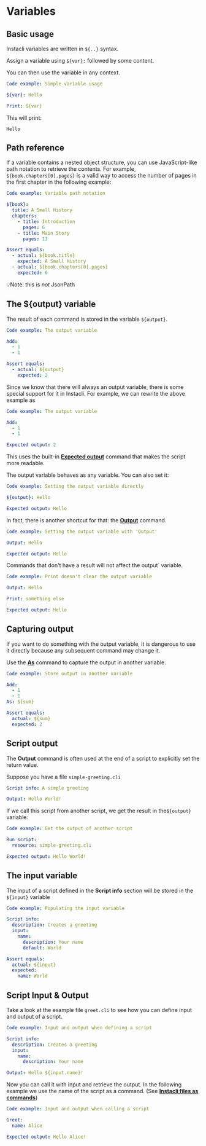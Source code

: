 # Variables

## Basic usage

Instacli variables are written in `${..}` syntax.

Assign a variable using `${var}:` followed by some content.

You can then use the variable in any context.

```yaml instacli
Code example: Simple variable usage

${var}: Hello

Print: ${var}
```

This will print:

```script output
Hello
```

<!-- TODO add support for 'script output' in tests -->

## Path reference

If a variable contains a nested object structure, you can use JavaScript-like path notation to retrieve the contents.
For example, `${book.chapters[0].pages}` is a valid way to access the number of pages in the first chapter in the
following example:

```yaml instacli
Code example: Variable path notation

${book}:
  title: A Small History
  chapters:
    - title: Introduction
      pages: 6
    - title: Main Story
      pages: 13

Assert equals:
  - actual: ${book.title}
    expected: A Small History
  - actual: ${book.chapters[0].pages}
    expected: 6
```

💡Note: this is _not_ JsonPath

## The ${output} variable

The result of each command is stored in the variable `${output}`.

```yaml instacli
Code example: The output variable

Add:
  - 1
  - 1

Assert equals:
  - actual: ${output}
    expected: 2
```

Since we know that there will always an output variable, there is some special support for it in Instacli. For example,
we can rewrite the above example as

```yaml instacli
Code example: The output variable

Add:
  - 1
  - 1

Expected output: 2
```

This uses the built-in **[Expected output](../commands/instacli/testing/Expected%20output.md)** command that makes the
script more readable.

The output variable behaves as any variable. You can also set it:

```yaml instacli
Code example: Setting the output variable directly

${output}: Hello

Expected output: Hello
```

In fact, there is another shortcut for that: the **[Output](../commands/instacli/variables/Output.md)** command.

```yaml instacli
Code example: Setting the output variable with 'Output'

Output: Hello

Expected output: Hello
```

Commands that don't have a result will not affect the output` variable.

```yaml instacli
Code example: Print doesn't clear the output variable

Output: Hello

Print: something else

Expected output: Hello
```

## Capturing output

If you want to do something with the output variable, it is dangerous to use it directly because any subsequent command
may change it.

Use the **[As](../commands/instacli/variables/As.md)** command to capture the output in another variable.

```yaml instacli
Code example: Store output in another variable

Add:
  - 1
  - 1
As: ${sum}

Assert equals:
  actual: ${sum}
  expected: 2
```

## Script output

The **Output** command is often used at the end of a script to explicitly set the return value.

Suppose you have a file `simple-greeting.cli`

```yaml file:simple-greeting.cli
Script info: A simple greeting

Output: Hello World!
```

If we call this script from another script, we get the result in the`${output}` variable:

```yaml instacli
Code example: Get the output of another script

Run script:
  resource: simple-greeting.cli

Expected output: Hello World!
```

## The input variable

The input of a script defined in the **Script info** section will be stored in the `${input}` variable

```yaml instacli
Code example: Populating the input variable

Script info:
  description: Creates a greeting
  input:
    name:
      description: Your name
      default: World

Assert equals:
  actual: ${input}
  expected:
    name: World
```

## Script Input & Output

Take a look at the example file `greet.cli` to see how you can define input and output of a script.

```yaml file:greet.cli
Code example: Input and output when defining a script

Script info:
  description: Creates a greeting
  input:
    name:
      description: Your name

Output: Hello ${input.name}!
```

Now you can call it with input and retrieve the output. In the following example we use the name of the script as a
command. (See **[Instacli files as commands](../commands/instacli/files/Instacli%20files%20as%20commands.md)**)

```yaml instacli
Code example: Input and output when calling a script

Greet:
  name: Alice

Expected output: Hello Alice!
```